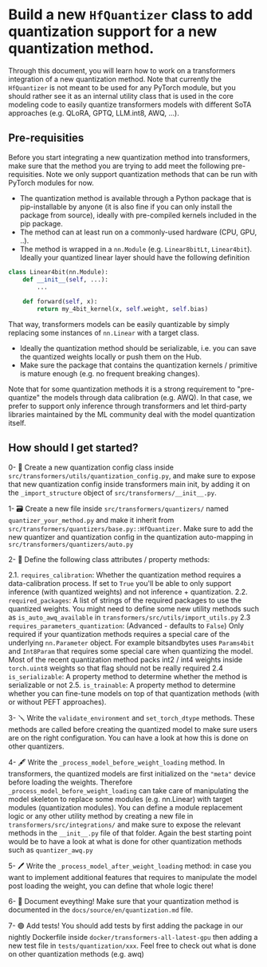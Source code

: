 <!--Copyright 2023 The HuggingFace Team. All rights reserved.

Licensed under the Apache License, Version 2.0 (the "License"); you may not use this file except in compliance with
the License. You may obtain a copy of the License at

http://www.apache.org/licenses/LICENSE-2.0

Unless required by applicable law or agreed to in writing, software distributed under the License is distributed on
an "AS IS" BASIS, WITHOUT WARRANTIES OR CONDITIONS OF ANY KIND, either express or implied. See the License for the
specific language governing permissions and limitations under the License.

⚠️ Note that this file is in Markdown but contain specific syntax for our doc-builder (similar to MDX) that may not be
rendered properly in your Markdown viewer.

-->

# Build a new `HfQuantizer` class to add quantization support for a new quantization method.

Through this document, you will learn how to work on a transformers integration of a new quantization method. Note that currently the `HfQuantizer` is not meant to be used for any PyTorch module, but you should rather see it as an internal utility class that is used in the core modeling code to easily quantize transformers models with different SoTA approaches (e.g. QLoRA, GPTQ, LLM.int8, AWQ, ...). 


## Pre-requisities 

Before you start integrating a new quantization method into transformers, make sure that the method you are trying to add meet the following pre-requisities. Note we only support quantization methods that can be run with PyTorch modules for now.

- The quantization method is available through a Python package that is pip-installable by anyone (it is also fine if you can only install the package from source), ideally with pre-compiled kernels included in the pip package.
- The method can at least run on a commonly-used hardware (CPU, GPU, ..).
- The method is wrapped in a `nn.Module` (e.g. `Linear8bitLt`, `Linear4bit`). Ideally your quantized linear layer should have the following definition
```py
class Linear4bit(nn.Module):
    def __init__(self, ...):
        ...
    
    def forward(self, x):
        return my_4bit_kernel(x, self.weight, self.bias)
```
That way, transformers models can be easily quantizable by simply replacing some instances of `nn.Linear` with a target class.
- Ideally the quantization method should be serializable, i.e. you can save the quantized weights locally or push them on the Hub.
- Make sure the package that contains the quantization kernels / primitive is mature enough (e.g. no frequent breaking changes).

Note that for some quantization methods it is a strong requirement to "pre-quantize" the models through data calibration (e.g. AWQ). In that case, we prefer to support only inference through transformers and let third-party libraries maintained by the ML community deal with the model quantization itself.

## How should I get started?

0- 📕 Create a new quantization config class inside `src/transformers/utils/quantization_config.py`, and make sure to expose that new quantization config inside transformers main init, by adding it on the `_import_structure` object of `src/transformers/__init__.py`.

1-  🗃 Create a new file inside `src/transformers/quantizers/` named `quantizer_your_method.py` and make it inherit from `src/transformers/quantizers/base.py::HfQuantizer`. Make sure to add the new quantizer and quantization config in the quantization auto-mapping in `src/transformers/quantizers/auto.py`

2- 🔩 Define the following class attributes / property methods:

2.1. `requires_calibration`: Whether the quantization method requires a data-calibration process. If set to `True` you'll be able to only support inference (with quantized weights) and not inference + quantization.
2.2. `required_packages`: A list of strings of the required packages to use the quantized weights. You might need to define some new utility methods such as `is_auto_awq_available` in `transformers/src/utils/import_utils.py`
2.3 `requires_parameters_quantization`: (Advanced - defaults to `False`) Only required if your quantization methods requires a special care of the underlying `nn.Parameter` object. For example bitsandbytes uses `Params4bit` and `Int8Param` that requires some special care when quantizing the model. Most of the recent quantization method packs int2 / int4 weights inside `torch.uint8` weights so that flag should not be really required
2.4 `is_serializable`: A property method to determine whether the method is serializable or not
2.5. `is_trainable`:  A property method to determine whether you can fine-tune models on top of that quantization methods (with or without PEFT approaches).


3- 🪛 Write the `validate_environment` and `set_torch_dtype` methods. These methods are called before creating the quantized model to make sure users are on the right configuration. You can have a look at how this is done on other quantizers.

4- 🖋 Write the `_process_model_before_weight_loading` method. In transformers, the quantized models are first initialized on the `"meta"` device before loading the weights. Therefore `_process_model_before_weight_loading` can take care of manipulating the model skeleton to replace some modules (e.g. nn.Linear) with target modules (quantization modules). You can define a module replacement logic or any other utility method by creating a new file in `transformers/src/integrations/` and make sure to expose the relevant methods in the `__init__.py` file of that folder. Again the best starting point would be to have a look at what is done for other quantization methods such as `quantizer_awq.py`

5- 🖊 Write the `_process_model_after_weight_loading` method: in case you want to implement additional features that requires to manipulate the model post loading the weight, you can define that whole logic there!

6- 📖 Document eveything! Make sure that your quantization method is documented in the `docs/source/en/quantization.md` file.

7- 🟢 Add tests! You should add tests by first adding the package in our nightly Dockerfile inside `docker/transformers-all-latest-gpu` then adding a new test file in `tests/quantization/xxx`. Feel free to check out what is done on other quantization methods (e.g. awq)

